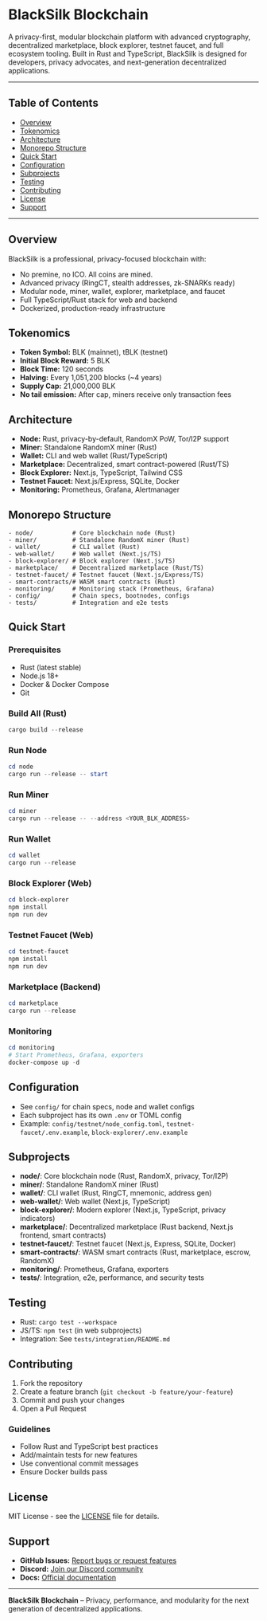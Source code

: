 # BlackSilk Blockchain

A privacy-first, modular blockchain platform with advanced cryptography, decentralized marketplace, block explorer, testnet faucet, and full ecosystem tooling. Built in Rust and TypeScript, BlackSilk is designed for developers, privacy advocates, and next-generation decentralized applications.

---

## Table of Contents
- [Overview](#overview)
- [Tokenomics](#tokenomics)
- [Architecture](#architecture)
- [Monorepo Structure](#monorepo-structure)
- [Quick Start](#quick-start)
- [Configuration](#configuration)
- [Subprojects](#subprojects)
- [Testing](#testing)
- [Contributing](#contributing)
- [License](#license)
- [Support](#support)

---

## Overview
BlackSilk is a professional, privacy-focused blockchain with:
- No premine, no ICO. All coins are mined.
- Advanced privacy (RingCT, stealth addresses, zk-SNARKs ready)
- Modular node, miner, wallet, explorer, marketplace, and faucet
- Full TypeScript/Rust stack for web and backend
- Dockerized, production-ready infrastructure

## Tokenomics
- **Token Symbol:** BLK (mainnet), tBLK (testnet)
- **Initial Block Reward:** 5 BLK
- **Block Time:** 120 seconds
- **Halving:** Every 1,051,200 blocks (~4 years)
- **Supply Cap:** 21,000,000 BLK
- **No tail emission:** After cap, miners receive only transaction fees

## Architecture
- **Node:** Rust, privacy-by-default, RandomX PoW, Tor/I2P support
- **Miner:** Standalone RandomX miner (Rust)
- **Wallet:** CLI and web wallet (Rust/TypeScript)
- **Marketplace:** Decentralized, smart contract-powered (Rust/TS)
- **Block Explorer:** Next.js, TypeScript, Tailwind CSS
- **Testnet Faucet:** Next.js/Express, SQLite, Docker
- **Monitoring:** Prometheus, Grafana, Alertmanager

## Monorepo Structure
```
- node/           # Core blockchain node (Rust)
- miner/          # Standalone RandomX miner (Rust)
- wallet/         # CLI wallet (Rust)
- web-wallet/     # Web wallet (Next.js/TS)
- block-explorer/ # Block explorer (Next.js/TS)
- marketplace/    # Decentralized marketplace (Rust/TS)
- testnet-faucet/ # Testnet faucet (Next.js/Express/TS)
- smart-contracts/# WASM smart contracts (Rust)
- monitoring/     # Monitoring stack (Prometheus, Grafana)
- config/         # Chain specs, bootnodes, configs
- tests/          # Integration and e2e tests
```

## Quick Start
### Prerequisites
- Rust (latest stable)
- Node.js 18+
- Docker & Docker Compose
- Git

### Build All (Rust)
```powershell
cargo build --release
```

### Run Node
```powershell
cd node
cargo run --release -- start
```

### Run Miner
```powershell
cd miner
cargo run --release -- --address <YOUR_BLK_ADDRESS>
```

### Run Wallet
```powershell
cd wallet
cargo run --release
```

### Block Explorer (Web)
```powershell
cd block-explorer
npm install
npm run dev
```

### Testnet Faucet (Web)
```powershell
cd testnet-faucet
npm install
npm run dev
```

### Marketplace (Backend)
```powershell
cd marketplace
cargo run --release
```

### Monitoring
```powershell
cd monitoring
# Start Prometheus, Grafana, exporters
docker-compose up -d
```

## Configuration
- See `config/` for chain specs, node and wallet configs
- Each subproject has its own `.env` or TOML config
- Example: `config/testnet/node_config.toml`, `testnet-faucet/.env.example`, `block-explorer/.env.example`

## Subprojects
- **node/**: Core blockchain node (Rust, RandomX, privacy, Tor/I2P)
- **miner/**: Standalone RandomX miner (Rust)
- **wallet/**: CLI wallet (Rust, RingCT, mnemonic, address gen)
- **web-wallet/**: Web wallet (Next.js, TypeScript)
- **block-explorer/**: Modern explorer (Next.js, TypeScript, privacy indicators)
- **marketplace/**: Decentralized marketplace (Rust backend, Next.js frontend, smart contracts)
- **testnet-faucet/**: Testnet faucet (Next.js, Express, SQLite, Docker)
- **smart-contracts/**: WASM smart contracts (Rust, marketplace, escrow, RandomX)
- **monitoring/**: Prometheus, Grafana, exporters
- **tests/**: Integration, e2e, performance, and security tests

## Testing
- Rust: `cargo test --workspace`
- JS/TS: `npm test` (in web subprojects)
- Integration: See `tests/integration/README.md`

## Contributing
1. Fork the repository
2. Create a feature branch (`git checkout -b feature/your-feature`)
3. Commit and push your changes
4. Open a Pull Request

### Guidelines
- Follow Rust and TypeScript best practices
- Add/maintain tests for new features
- Use conventional commit messages
- Ensure Docker builds pass

## License
MIT License - see the [LICENSE](LICENSE) file for details.

## Support
- **GitHub Issues:** [Report bugs or request features](https://github.com/BlackSilk-Blockchain/BlackSilk-Blockchain/issues)
- **Discord:** [Join our Discord community](https://discord.gg/blacksilk)
- **Docs:** [Official documentation](https://docs.blacksilk.com)

---

**BlackSilk Blockchain** – Privacy, performance, and modularity for the next generation of decentralized applications.
